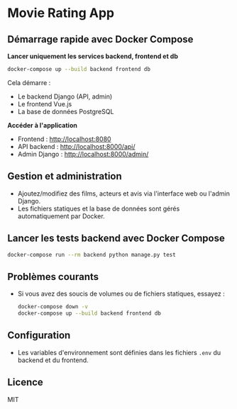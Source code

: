 # Movie Rating App

## Démarrage rapide avec Docker Compose

**Lancer uniquement les services backend, frontend et db**
```sh
docker-compose up --build backend frontend db
```
Cela démarre :
- Le backend Django (API, admin)
- Le frontend Vue.js
- La base de données PostgreSQL

**Accéder à l'application**
- Frontend : [http://localhost:8080](http://localhost:8080)
- API backend : [http://localhost:8000/api/](http://localhost:8000/api/)
- Admin Django : [http://localhost:8000/admin/](http://localhost:8000/admin/)

## Gestion et administration
- Ajoutez/modifiez des films, acteurs et avis via l'interface web ou l'admin Django.
- Les fichiers statiques et la base de données sont gérés automatiquement par Docker.

## Lancer les tests backend avec Docker Compose
```sh
docker-compose run --rm backend python manage.py test
```

## Problèmes courants
- Si vous avez des soucis de volumes ou de fichiers statiques, essayez :
  ```sh
  docker-compose down -v
  docker-compose up --build backend frontend db
  ```

## Configuration
- Les variables d'environnement sont définies dans les fichiers `.env` du backend et du frontend.

## Licence
MIT